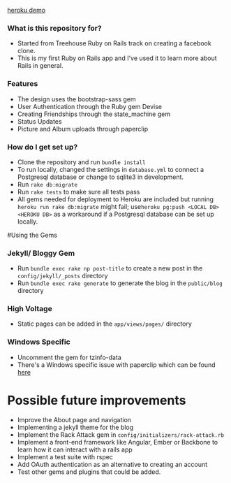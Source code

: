 [heroku demo](https://whispering-beach-6783.herokuapp.com/)

### What is this repository for? ###
* Started from Treehouse Ruby on Rails track on creating a facebook clone.
* This is my first Ruby on Rails app and I've used it to learn more about Rails in general.

### Features ###
* The design uses the bootstrap-sass gem
* User Authentication through the Ruby gem Devise
* Creating Friendships through the state_machine gem
* Status Updates 
* Picture and Album uploads through paperclip

### How do I get set up? ###
* Clone the repository and run `bundle install`
* To run locally, changed the settings in `database.yml` to connect a Postgresql database or change to sqlite3 in development. 
* Run `rake db:migrate`
* Run `rake tests` to make sure all tests pass
* All gems needed for deployment to Heroku are included but running `heroku run rake db:migrate` might fail; use`heroku pg:push <LOCAL DB> <HEROKU DB>` as a workaround if a Postgresql database can be set up locally.

#Using the Gems
### Jekyll/ Bloggy Gem ###
* Run `bundle exec rake np post-title` to create a new post in the `config/jekyll/_posts` directory
* Run `bundle exec rake generate` to generate the blog in the `public/blog` directory

### High Voltage ###
* Static pages can be added in the `app/views/pages/` directory

### Windows Specific ###
* Uncomment the gem for tzinfo-data
* There's a Windows specific issue with paperclip which can be found [here](https://github.com/thoughtbot/paperclip/issues/1429)


# Possible future improvements #
* Improve the About page and navigation
* Implementing a jekyll theme for the blog
* Implement the Rack Attack gem in `config/initializers/rack-attack.rb`
* Implement a front-end framework like Angular, Ember or Backbone to learn how it can interact with a rails app
* Implement a test suite with rspec
* Add OAuth authentication as an alternative to creating an account
* Test other gems and plugins that could be added. 

